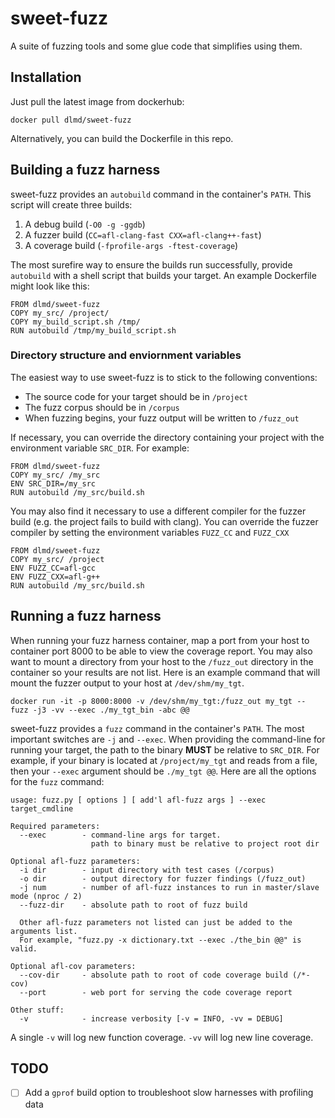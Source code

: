 # sweet-fuzz
A suite of fuzzing tools and some glue code that simplifies using them.

## Installation
Just pull the latest image from dockerhub:
```
docker pull dlmd/sweet-fuzz
```

Alternatively, you can build the Dockerfile in this repo.

## Building a fuzz harness
sweet-fuzz provides an `autobuild` command in the container's `PATH`. This script will create three builds:
1. A debug build (`-O0 -g -ggdb`)
2. A fuzzer build (`CC=afl-clang-fast CXX=afl-clang++-fast`)
3. A coverage build (`-fprofile-args -ftest-coverage`)

The most surefire way to ensure the builds run successfully, provide `autobuild` with a shell script that builds your target. An example Dockerfile might look like this:
```docker
FROM dlmd/sweet-fuzz
COPY my_src/ /project/
COPY my_build_script.sh /tmp/
RUN autobuild /tmp/my_build_script.sh
```

### Directory structure and enviornment variables
The easiest way to use sweet-fuzz is to stick to the following conventions:
* The source code for your target should be in `/project`
* The fuzz corpus should be in `/corpus`
* When fuzzing begins, your fuzz output will be written to `/fuzz_out`

If necessary, you can override the directory containing your project with the environment variable `SRC_DIR`. For example:
```docker
FROM dlmd/sweet-fuzz
COPY my_src/ /my_src
ENV SRC_DIR=/my_src
RUN autobuild /my_src/build.sh
```

You may also find it necessary to use a different compiler for the fuzzer build (e.g. the project fails to build with clang). You can override the fuzzer compiler by setting the environment variables `FUZZ_CC` and `FUZZ_CXX`
```docker
FROM dlmd/sweet-fuzz
COPY my_src/ /project
ENV FUZZ_CC=afl-gcc
ENV FUZZ_CXX=afl-g++
RUN autobuild /my_src/build.sh
```

## Running a fuzz harness
When running your fuzz harness container, map a port from your host to container port 8000 to be able to view the coverage report. You may also want to mount a directory from your host to the `/fuzz_out` directory in the container so your results are not list. Here is an example command that will mount the fuzzer output to your host at `/dev/shm/my_tgt`.

```docker
docker run -it -p 8000:8000 -v /dev/shm/my_tgt:/fuzz_out my_tgt -- fuzz -j3 -vv --exec ./my_tgt_bin -abc @@
```

sweet-fuzz provides a `fuzz` command in the container's `PATH`. The most important switches are `-j` and `--exec`. When providing the command-line for running your target, the path to the binary **MUST** be relative to `SRC_DIR`. For example, if your binary is located at `/project/my_tgt` and reads from a file, then your `--exec` argument should be `./my_tgt @@`. Here are all the options for the `fuzz` command:
```
usage: fuzz.py [ options ] [ add'l afl-fuzz args ] --exec target_cmdline 

Required parameters:
  --exec        - command-line args for target.
                  path to binary must be relative to project root dir

Optional afl-fuzz parameters:
  -i dir        - input directory with test cases (/corpus)
  -o dir        - output directory for fuzzer findings (/fuzz_out)
  -j num        - number of afl-fuzz instances to run in master/slave mode (nproc / 2)
  --fuzz-dir    - absolute path to root of fuzz build
    
  Other afl-fuzz parameters not listed can just be added to the arguments list.
  For example, "fuzz.py -x dictionary.txt --exec ./the_bin @@" is valid.

Optional afl-cov parameters:
  --cov-dir     - absolute path to root of code coverage build (/*-cov)
  --port        - web port for serving the code coverage report

Other stuff:
  -v            - increase verbosity [-v = INFO, -vv = DEBUG]
```

A single `-v` will log new function coverage. `-vv` will log new line coverage.

## TODO
- [ ] Add a `gprof` build option to troubleshoot slow harnesses with profiling data

